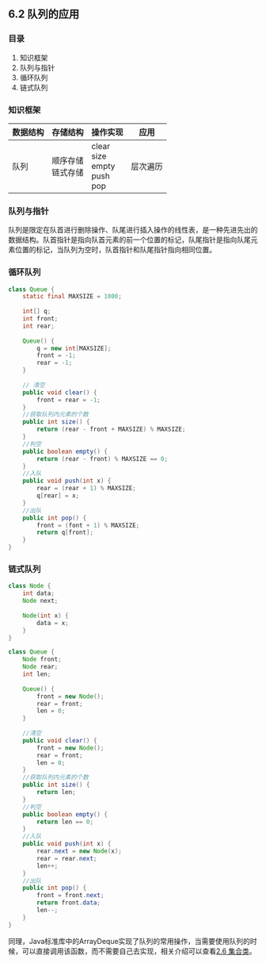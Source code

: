 ## 6.2 队列的应用



### 目录

1. 知识框架
2. 队列与指针
3. 循环队列
4. 链式队列



### 知识框架

| 数据结构 | 存储结构               | 操作实现                                      | 应用     |
| -------- | ---------------------- | --------------------------------------------- | -------- |
| 队列     | 顺序存储<br />链式存储 | clear<br />size<br />empty<br />push<br />pop | 层次遍历 |



### 队列与指针

队列是限定在队首进行删除操作、队尾进行插入操作的线性表，是一种先进先出的数据结构。队首指针是指向队首元素的前一个位置的标记，队尾指针是指向队尾元素位置的标记，当队列为空时，队首指针和队尾指针指向相同位置。



### 循环队列

```java
class Queue {
    static final MAXSIZE = 1000;
    
    int[] q;
    int front;
    int rear;
    
    Queue() {
        q = new int[MAXSIZE];
        front = -1;
        rear = -1;
    }
    
    // 清空
    public void clear() {
    	front = rear = -1;
	}
    //获取队列内元素的个数
    public int size() {
    	return (rear - front + MAXSIZE) % MAXSIZE;
	}
    //判空
    public boolean empty() {
    	return (rear - front) % MAXSIZE == 0;
	}
    //入队
    public void push(int x) {
    	rear = (rear + 1) % MAXSIZE;
    	q[rear] = x;
	}
    //出队
    public int pop() {
    	front = (font + 1) % MAXSIZE;
    	return q[front];
	}
}
```



### 链式队列

```java
class Node {
    int data;
    Node next;
    
    Node(int x) {
        data = x;
    }
}

class Queue {    
    Node front;
    Node rear;
    int len;
    
    Queue() {
        front = new Node();
        rear = front;
        len = 0;
    }
    
    //清空
    public void clear() {
        front = new Node();
        rear = front;
        len = 0;
    }
    //获取队列内元素的个数
    public int size() {
        return len;
    }
    //判空
    public boolean empty() {
        return len == 0;
    }
    //入队
    public void push(int x) {
        rear.next = new Node(x);
        rear = rear.next;
        len++;
    }
    //出队
    public int pop() {
        front = front.next;
        return front.data;
        len--;
    }
}
```



同理，Java标准库中的ArrayDeque实现了队列的常用操作，当需要使用队列的时候，可以直接调用该函数，而不需要自己去实现，相关介绍可以查看[2.6 集合类](2.6集合类.md)。

